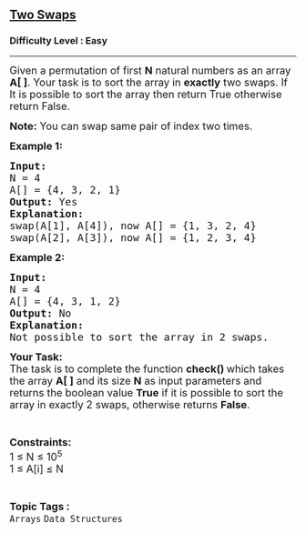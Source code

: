 <h2><a href="https://www.geeksforgeeks.org/problems/two-swaps--113428/1?page=1&difficulty=Easy&sortBy=difficulty">Two Swaps</a></h2><h3>Difficulty Level : Easy</h3><hr><div class="problems_problem_content__Xm_eO"><p><span style="font-size: 18px;">Given a permutation of first&nbsp;<strong>N</strong>&nbsp;natural numbers as an array<strong> A[ ]</strong></span><span style="font-size: 18px;">. Your task is to sort&nbsp;the&nbsp;array&nbsp;in <strong>exactly</strong> two swaps. If It is possible to sort the array then return True&nbsp;otherwise return&nbsp;False.</span></p>
<p><span style="font-size: 18px;"><strong>Note:</strong> You can swap same pair of index two times.</span></p>
<p><span style="font-size: 18px;"><strong>Example 1:</strong></span></p>
<pre><span style="font-size: 18px;"><strong>Input:
</strong>N = 4
A[] = {4, 3, 2, 1}
<strong>Output: </strong>Yes<strong>
Explanation: 
</strong>swap(A[1], A[4]), now A[] = {1, 3, 2, 4}
swap(A[2], A[3]), now A[] = {1, 2, 3, 4}</span>
</pre>
<p><span style="font-size: 18px;"><strong>Example 2:</strong></span></p>
<pre><span style="font-size: 18px;"><strong>Input:
</strong>N = 4
A[] = {4, 3, 1, 2}
<strong>Output: </strong>No<strong>
Explanation: </strong>
Not possible to sort the array in 2 swaps.</span>
</pre>
<p><span style="font-size: 18px;"><strong>Your Task:</strong><br>The task is to complete the function <strong>check() </strong>which takes the array <strong>A[ ]</strong>&nbsp;and its size <strong>N</strong>&nbsp;as input parameters&nbsp;and returns the boolean value <strong>True</strong> if it is possible to sort the array in exactly 2 swaps,&nbsp;otherwise returns <strong>False</strong>.</span></p>
<p>&nbsp;</p>
<p><span style="font-size: 18px;"><strong>Constraints:</strong><br>1 ≤&nbsp;N ≤&nbsp;10<sup>5</sup><br>1 ≤&nbsp;A[i] ≤&nbsp;N</span></p></div><br><p><span style=font-size:18px><strong>Topic Tags : </strong><br><code>Arrays</code>&nbsp;<code>Data Structures</code>&nbsp;